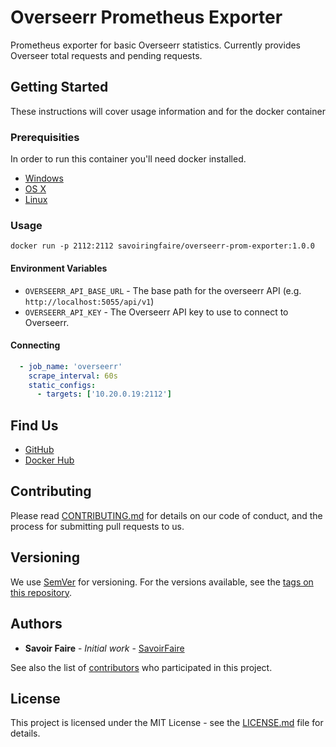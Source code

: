 # Overseerr Prometheus Exporter

Prometheus exporter for basic Overseerr statistics. Currently provides Overseer total requests and pending requests.

## Getting Started

These instructions will cover usage information and for the docker container 

### Prerequisities


In order to run this container you'll need docker installed.

* [Windows](https://docs.docker.com/windows/started)
* [OS X](https://docs.docker.com/mac/started/)
* [Linux](https://docs.docker.com/linux/started/)

### Usage

```shell
docker run -p 2112:2112 savoiringfaire/overseerr-prom-exporter:1.0.0
```

#### Environment Variables

* `OVERSEERR_API_BASE_URL` - The base path for the overseerr API (e.g. `http://localhost:5055/api/v1`)
* `OVERSEERR_API_KEY` - The Overseerr API key to use to connect to Overseerr.

#### Connecting  

```yaml
  - job_name: 'overseerr'
    scrape_interval: 60s
    static_configs:
      - targets: ['10.20.0.19:2112']
```

## Find Us

* [GitHub](https://github.com/savoiringfaire/overseerr-prom-exporter)
* [Docker Hub](https://hub.docker.com/r/savoiringfaire/overseerr-prom-exporter)

## Contributing

Please read [CONTRIBUTING.md](CONTRIBUTING.md) for details on our code of conduct, and the process for submitting pull requests to us.

## Versioning

We use [SemVer](http://semver.org/) for versioning. For the versions available, see the 
[tags on this repository](https://github.com/savoiringfaire/overseerr-prom-exporter/tags). 

## Authors

* **Savoir Faire** - *Initial work* - [SavoirFaire](https://github.com/savoiringfaire)

See also the list of [contributors](https://github.com/savoiringfaire/overseerr-prom-exporter) who 
participated in this project.

## License

This project is licensed under the MIT License - see the [LICENSE.md](LICENSE.md) file for details.
